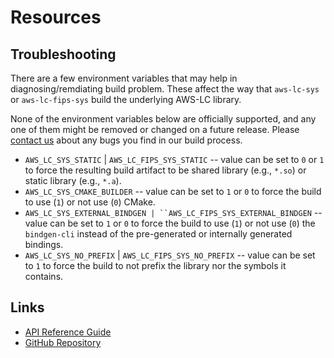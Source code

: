 # Resources

## Troubleshooting

There are a few environment variables that may help in diagnosing/remdiating build problem. These affect the way that
`aws-lc-sys` or `aws-lc-fips-sys` build the underlying AWS-LC library.

None of the environment variables below are officially supported, and any one of them might be removed or changed on a
future release. Please [contact us] about any bugs you find in our build process.

* `AWS_LC_SYS_STATIC` | `AWS_LC_FIPS_SYS_STATIC` -- value can be set to `0` or `1` to force the resulting build
  artifact to be shared library (e.g., `*.so`) or static library (e.g., `*.a`).
* `AWS_LC_SYS_CMAKE_BUILDER` -- value can be set to `1` or `0` to force the build to use (`1`) or not use (`0`) CMake.
* `AWS_LC_SYS_EXTERNAL_BINDGEN | ``AWS_LC_FIPS_SYS_EXTERNAL_BINDGEN` -- value can be set to `1` or `0` to force the
  build to use (`1`) or not use (`0`) the `bindgen-cli` instead of the pre-generated or internally generated bindings.
* `AWS_LC_SYS_NO_PREFIX` | `AWS_LC_FIPS_SYS_NO_PREFIX` -- value can be set to `1` to force the build to not prefix the
  library nor the symbols it contains.

## Links

- [API Reference Guide](https://docs.rs/aws-lc-rs/latest)
- [GitHub Repository](https://github.com/awslabs/aws-lc-rs)

[contact us]: https://github.com/awslabs/aws-lc-rs/issues/new/choose
